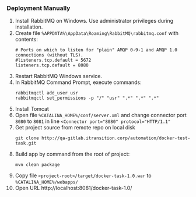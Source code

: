 ### Deployment Manually

1. Install RabbitMQ on Windows. Use administrator privileges during installation.
1. Create file `%APPDATA%\AppData\Roaming\RabbitMQ\rabbitmq.conf` with contents:
   ```
   # Ports on which to listen for "plain" AMQP 0-9-1 and AMQP 1.0 connections (without TLS).
   #listeners.tcp.default = 5672
   listeners.tcp.default = 8080
   ```
1. Restart RabbitMQ Windows service.
1. In RabbitMQ Command Prompt, execute commands:
   ```
   rabbitmqctl add_user usr
   rabbitmqctl set_permissions -p "/" "usr" ".*" ".*" ".*"
    ```
1. Install Tomcat
1. Open file `%CATALINA_HOME%/conf/server.xml` and change connector port `8080` to `8081` in line
   `<Connector port="8080" protocol="HTTP/1.1"`
1. Get project source from remote repo on local disk
   ```
   git clone http://qa-gitlab.itransition.corp/automation/docker-test-task.git
   ```
1. Build app by command from the root of project:
   ```
   mvn clean package
   ```
1. Copy file `<project-root>/target/docker-task-1.0.war` to `%CATALINA_HOME%/webapps/`
1. Open URL http://localhost:8081/docker-task-1.0/
